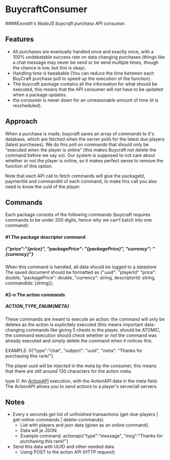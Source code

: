 # BuycraftConsumer
####*Exorath's NodeJS buycraft purchase API consumer.*

## Features
- All purchases are eventually handled once and exactly once, with a 100% undebatable success rate on data changing purchases (things like a chat message may never be send or be send multiple times, though the chance is low, but this is okay).
- Handling time is tweakable (You can reduce the time between each BuyCraft purchase poll to speed up the execution of the function).
- The buycraft package contains all the information for what should be executed, this means that the API consumer will not have to be updated when a package updates.
- the consumer is never down for an unreasonable amount of time (it is rescheduled).

## Approach
When a purchase is made, buycraft saves an array of commands to it's database, which are fetched when the server polls for the latest due players (latest purchases). We do this poll on commands that should only be "executed when the player is online" (this makes Buycraft not delete the command before we say so). Our system is supposed to not care about whether or not the player is online, so it makes perfect sense to remove the function of this option.

Note that each API call to fetch commands will give the packageId, paymentId and commandId of each command, to make this call you also need to know the uuid of the player.

## Commands
Each package consists of the following commands (buycraft requires commands to be under 200 digits, hence why we can't batch into one command): 
#### #1 The package descriptor command
##### {"price":"{price}", "packagePrice": "{packagePrice}", "currency": "{currency}"}
When this command is handled, all data should be logged to a datastore
The saved document should be formatted as {"uuid": "playerId" "price": double, "packagePrice": double, "currency": string, descriptorId: string, commandIds: [string]};


#### #2-n The action commands
##### ACTION_TYPE_ENUM{META}
These commands are meant to execute an action: the command will only be deletes as the action is explicitely executed (this means important data-changing commands like giving 5 chests to the player, should be ATOMIC, the command execution should check whether or not the command was already executed and simply delete the command when it notices this.

EXAMPLE: 0{"type":"chat", "subject": "uuid", "meta": "Thanks for purchasing this rank!"}

The player uuid will be injected in the meta by the consumer, this means that there are still around 130 characters for the action meta.

type 0: An [ActionAPI](#) execution, with the ActionAPI data in the meta field. The ActionAPI allows you to send actions to a player's server/all servers.

## Notes

- Every x seconds get list of unfinished transactions (get-due-players | get-online-commands | delete-commands).
  - List with players and json data (given as an online command).
  - Data will je JSON.
  - Example command: actionapi{"type":"message", "msg":"Thanks for purchasing this rank!"}
- Send this data with UUID and other needed data
  - Using POST to the action API (HTTP request)



